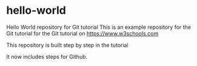 # hello-world
Hello World repository for Git tutorial
This is an example repository for the Git tutorial for the Git tutorial on https://www.w3schools.com

This repository is built step by step in the tutorial

It now includes steps for Github.
